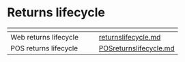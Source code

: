 # Returns lifecycle



<table data-view="cards"><thead><tr><th></th><th></th><th></th><th data-hidden data-card-target data-type="content-ref"></th></tr></thead><tbody><tr><td>Web returns lifecycle</td><td></td><td></td><td><a href="returnslifecycle.md">returnslifecycle.md</a></td></tr><tr><td>POS returns lifecycle</td><td></td><td></td><td><a href="POSreturnslifecycle.md">POSreturnslifecycle.md</a></td></tr></tbody></table>
